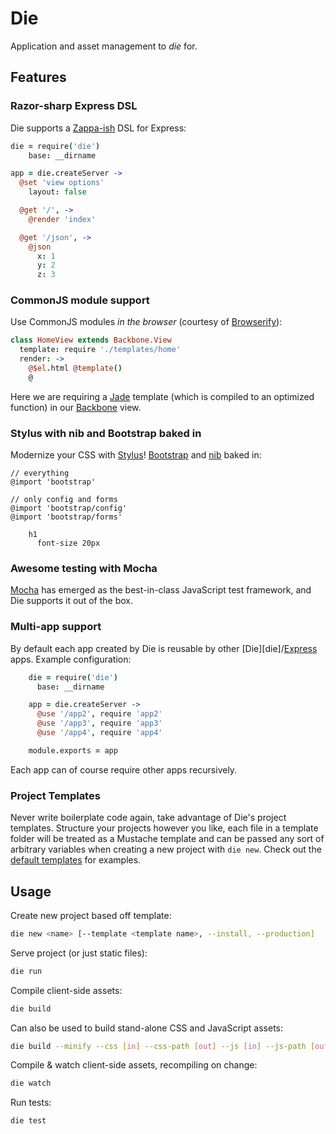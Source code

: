 # Die
Application and asset management to *die* for.

## Features

### Razor-sharp Express DSL
Die supports a [Zappa-ish][zappa] DSL for Express:

```coffeescript
die = require('die')
    base: __dirname

app = die.createServer ->
  @set 'view options'
    layout: false

  @get '/', ->
    @render 'index'

  @get '/json', ->
    @json
      x: 1
      y: 2
      z: 3
```

### CommonJS module support
Use CommonJS modules *in the browser* (courtesy of [Browserify][browserify]):

```coffeescript
class HomeView extends Backbone.View
  template: require './templates/home'
  render: ->
    @$el.html @template()
    @
```

Here we are requiring a [Jade][jade] template (which is compiled to an optimized function) in our [Backbone][backbone] view.

### Stylus with nib and Bootstrap baked in
Modernize your CSS with [Stylus][stylus]! [Bootstrap][bootstrap] and [nib][nib] baked in:

```stylus
// everything
@import 'bootstrap'

// only config and forms
@import 'bootstrap/config'
@import 'bootstrap/forms'

    h1
      font-size 20px
```

### Awesome testing with Mocha
[Mocha][mocha] has emerged as the best-in-class JavaScript test framework, and Die supports it out of the box.

### Multi-app support
By default each app created by Die is reusable by other [Die][die]/[Express][express] apps. Example configuration:

```coffeescript
    die = require('die')
      base: __dirname

    app = die.createServer ->
      @use '/app2', require 'app2'
      @use '/app3', require 'app3'
      @use '/app4', require 'app4'

    module.exports = app
```

Each app can of course require other apps recursively.

### Project Templates
Never write boilerplate code again, take advantage of Die's project templates.
Structure your projects however you like, each file in a template folder will be treated as a Mustache template
and can be passed any sort of arbitrary variables when creating a new project with `die new`. Check out the
[default templates][templates] for examples.

## Usage
Create new project based off template:

```bash
die new <name> [--template <template name>, --install, --production]
```

Serve project (or just static files):

```bash
die run
```

Compile client-side assets:

```bash
die build
```

Can also be used to build stand-alone CSS and JavaScript assets:

```bash
die build --minify --css [in] --css-path [out] --js [in] --js-path [out]
```

Compile & watch client-side assets, recompiling on change:

```bash
die watch
```

Run tests:

```bash
die test
```

[backbone]: http://backbonejs.org/
[bootstrap]: http://twitter.github.com/bootstrap/
[browserify]: https://github.com/substack/node-browserify
[express]: http://expressjs.com/
[jade]: http://jade-lang.com/
[mocha]: https://visionmedia.github.com/mocha/
[nib]: https://github.com/visionmedia/nib
[stylus]: http://learnboost.github.com/stylus/
[templates]: https://github.com/zeekay/die/tree/master/templates
[zappa]: https://github.com/mauricemach/zappa
